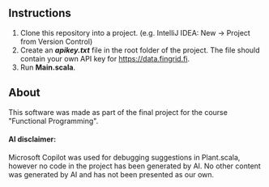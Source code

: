 ## Instructions
1. Clone this repository into a project. (e.g. IntelliJ IDEA: New -> Project from Version Control)
2. Create an ***__apikey.txt__*** file in the root folder of the project. The file should contain your own API key for https://data.fingrid.fi.
3. Run __Main.scala__.

## About
This software was made as part of the final project for the course "Functional Programming".
#### AI disclaimer:
Microsoft Copilot was used for debugging suggestions in Plant.scala, however no code in the project has been generated by AI. No other content was generated by AI and has not been presented as our own.
